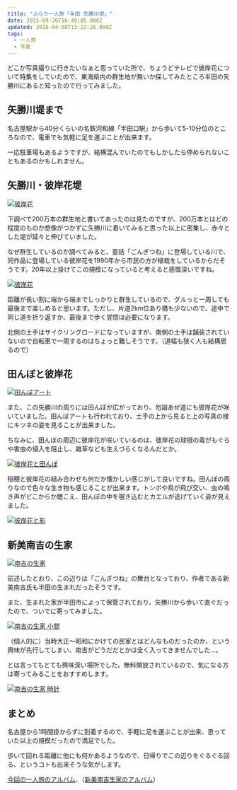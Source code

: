 ```yaml
---
title: "ぶらり一人旅「半田 矢勝川堤」"
date: 2015-09-26T16:49:05.000Z
updated: 2016-04-08T13:22:26.000Z
tags: 
  - 一人旅
  - 写真
---
```



どこか写真撮りに行きたいなぁと思っていた所で、ちょうどテレビで彼岸花について特集をしていたので、東海県内の群生地が無いか探してみたところ半田の矢勝川にあると知ったので行ってみました。


## 矢勝川堤まで

名古屋駅から40分くらいの名鉄河和線「半田口駅」から歩いて5-10分位のところなので、電車でも気軽に足を運ぶことが出来ます。

一応駐車場もあるようですが、結構混んでいたのでもしかしたら停められないこともあるのかもしれません。


## 矢勝川・彼岸花堤

[![彼岸花](https://farm1.staticflickr.com/589/21612525062_9918ab152b_b.jpg)](https://www.flickr.com/photos/sushat4692/21612525062/in/album-72157658541136100/ "彼岸花")<script async="" charset="utf-8" src="//embedr.flickr.com/assets/client-code.js"></script>

下調べで200万本の群生地と書いてあったのは見たのですが、200万本とはどの程度のものか想像がつかずに矢勝川に着いてみると思った以上に密集し、赤々とした堤が延々と伸びていました。

なぜ群生しているのか調べてみると、童話「ごんぎつね」に登場している川で、同作品に登場している彼岸花を1990年から市民の方が植栽をしているからだそうです。20年以上掛けてこの規模になっていると考えると感慨深いですね。

[![彼岸花](https://farm6.staticflickr.com/5652/21632877211_47b7bcfb9f_b.jpg)](https://www.flickr.com/photos/sushat4692/21632877211/in/album-72157658541136100/ "彼岸花")<script async="" charset="utf-8" src="//embedr.flickr.com/assets/client-code.js"></script>

距離が長い割に端から端までしっかりと群生しているので、グルっと一周しても最後まで楽しめると思います。ただし、片道2km位あり橋も少ないので、途中で同じ道を折り返すか、最後まで歩く覚悟は必要になります。

北側の土手はサイクリングロードになっていますが、南側の土手は舗装されていないので自転車で一周するのはちょっと難しそうです。（道幅も狭く人も結構居るので）


## 田んぼと彼岸花

[![田んぼアート](https://farm1.staticflickr.com/746/21632865631_d6c37ee7fb_b.jpg)](https://www.flickr.com/photos/sushat4692/21632865631/in/album-72157658541136100/ "田んぼアート")<script async="" charset="utf-8" src="//embedr.flickr.com/assets/client-code.js"></script>

また、この矢勝川の周りには田んぼが広がっており、勿論あぜ道にも彼岸花が咲いていました。田んぼアートも行われており、土手の上から見ると上の写真の様にキツネの姿を見ることが出来ました。

ちなみに、田んぼの周辺に彼岸花が咲いているのは、彼岸花の球根の毒がもぐらや害虫の侵入を阻止し、雑草なども生えづらくなるんだとか。

[![彼岸花と田んぼ](https://farm1.staticflickr.com/585/21436995909_d59fc2e86c_b.jpg)](https://www.flickr.com/photos/sushat4692/21436995909/in/album-72157658541136100/ "彼岸花と田んぼ")<script async="" charset="utf-8" src="//embedr.flickr.com/assets/client-code.js"></script>

稲穂と彼岸花の組み合わせも何だか懐かしい感じがして良いですね。田んぼの周りなので色々な生き物も感じることが出来ます。トンボや鳥が飛び交い、虫の鳴き声がどこからか聴こえ、田んぼの中を覗き込むとカエルが逃げていく姿が見えました。

[![彼岸花と影](https://farm1.staticflickr.com/771/21623998835_92e1e1a522_b.jpg)](https://www.flickr.com/photos/sushat4692/21623998835/in/album-72157658541136100/ "彼岸花と影")<script async="" charset="utf-8" src="//embedr.flickr.com/assets/client-code.js"></script>


## 新美南吉の生家

[![南吉の生家](https://farm1.staticflickr.com/578/21436988259_744d2b3d9c_b.jpg)](https://www.flickr.com/photos/sushat4692/21436988259/in/album-72157658541136070/ "南吉の生家")<script async="" charset="utf-8" src="//embedr.flickr.com/assets/client-code.js"></script>

前述したとおり、この辺りは「ごんぎつね」の舞台となっており、作者である新美南吉氏も半田の生まれだったそうです。

また、生まれた家が半田市によって保管されており、矢勝川から歩いて直ぐだったので、ついでに寄ってみました。

[![南吉の生家 小間](https://farm1.staticflickr.com/654/21632866591_3fdbd76a82_b.jpg)](https://www.flickr.com/photos/sushat4692/21632866591/in/album-72157658541136070/ "南吉の生家 小間")<script async="" charset="utf-8" src="//embedr.flickr.com/assets/client-code.js"></script>

（個人的に）当時大正〜昭和にかけての民家とはどんなものだったのか、という興味が先行してしまい、南吉がどうだだとかは全く入ってきませんでした…。

とは言ってもとても興味深い場所でした。無料開放されているので、気になる方は寄ってみることをおすすめします。

[![南吉の生家 時計](https://farm6.staticflickr.com/5719/21597738396_036c0b3847_b.jpg)](https://www.flickr.com/photos/sushat4692/21597738396/in/album-72157658541136070/ "南吉の生家 時計")<script async="" charset="utf-8" src="//embedr.flickr.com/assets/client-code.js"></script>


## まとめ

名古屋から1時間掛からずに到着するので、手軽に足を運ぶことが出来、思っていた以上の規模だったので満足でした。

歩いて回れる距離に他にも何かあるようなので、日帰りでこの辺りをぐるぐる回る、というコトも出来そうな気がします。

[今回の一人旅のアルバム](https://www.flickr.com/photos/sushat4692/albums/72157658541136100)、（[新美南吉生家のアルバム](https://www.flickr.com/photos/sushat4692/albums/72157658541136070)）



